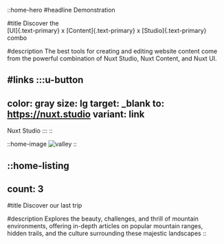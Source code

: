 ::home-hero
#headline
Demonstration

#title
Discover the <br> [UI]{.text-primary} x [Content]{.text-primary} x [Studio]{.text-primary} <br> combo

#description
The best tools for creating and editing website content come from the powerful combination of Nuxt Studio, Nuxt Content, and Nuxt UI.

#links
  :::u-button
  ---
  color: gray
  size: lg
  target: _blank
  to: https://nuxt.studio
  variant: link
  ---
  Nuxt Studio
  :::
::

::home-image
 ![valley](/Pyrenees1.webp)
::

::home-listing
---
count: 3
---
#title
Discover our last trip

#description
Explores the beauty, challenges, and thrill of mountain environments, offering in-depth articles on popular mountain ranges, hidden trails, and the culture surrounding these majestic landscapes
::
